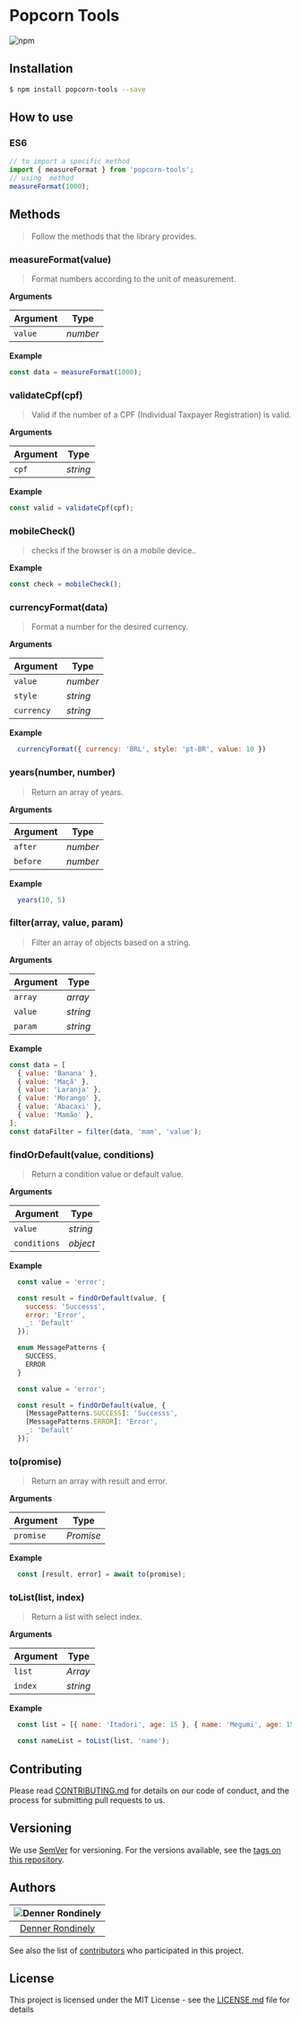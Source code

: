 # Popcorn Tools
![npm](https://img.shields.io/npm/dy/popcorn-tools)


## Installation

```sh
$ npm install popcorn-tools --save
```

## How to use

### ES6

```js
// to import a specific method
import { measureFormat } from 'popcorn-tools';
// using  method
measureFormat(1000);
```

## Methods

> Follow the methods that the library provides.

### measureFormat(value)

> Format numbers according to the unit of measurement.

**Arguments**

| Argument | Type    |
|----------|---------|
|`value`   |*number* |


**Example**

```js
const data = measureFormat(1000);
```

### validateCpf(cpf)

> Valid if the number of a CPF (Individual Taxpayer Registration) is valid.

**Arguments**

| Argument | Type    |
|----------|---------|
|`cpf`     |*string* |


**Example**

```js
const valid = validateCpf(cpf);
```
### mobileCheck()

> checks if the browser is on a mobile device..

**Example**

```js
const check = mobileCheck();
```

### currencyFormat(data)

> Format a number for the desired currency.

**Arguments**

| Argument | Type    |
|----------|---------|
|`value`   |*number* |
|`style`   |*string* |
|`currency`|*string* |


**Example**

```js
  currencyFormat({ currency: 'BRL', style: 'pt-BR', value: 10 })
```

### years(number, number)

> Return an array of years.

**Arguments**

| Argument | Type    |
|----------|---------|
|`after`   |*number* |
|`before`  |*number* |


**Example**

```js
  years(10, 5)
```

### filter(array, value, param)

> Filter an array of objects based on a string.

**Arguments**

| Argument | Type    |
|----------|---------|
|`array`   |*array*  |
|`value`   |*string* |
|`param`   |*string* |


**Example**

```js
const data = [
  { value: 'Banana' },
  { value: 'Maçã' },
  { value: 'Laranja' },
  { value: 'Morango' },
  { value: 'Abacaxi' },
  { value: 'Mamão' },
];
const dataFilter = filter(data, 'mam', 'value');
```

### findOrDefault(value, conditions)

> Return a condition value or default value.

**Arguments**

| Argument     | Type    |
|--------------|---------|
|`value`       |*string* |
|`conditions`  |*object* |


**Example**

```js
  const value = 'error';

  const result = findOrDefault(value, {
    success: 'Successs',
    error: 'Error',
    _: 'Default'
  });
```

```ts
  enum MessagePatterns {
    SUCCESS,
    ERROR
  }

  const value = 'error';

  const result = findOrDefault(value, {
    [MessagePatterns.SUCCESS]: 'Successs',
    [MessagePatterns.ERROR]: 'Error',
    _: 'Default'
  });
```

### to(promise)

> Return an array with result and error.

**Arguments**

| Argument  | Type     |
|-----------|----------|
|`promise`  |*Promise* |


**Example**

```js
  const [result, error] = await to(promise);
```

### toList(list, index)

> Return a list with select index.

**Arguments**

| Argument   | Type    |
|------------|---------|
|`list`      |*Array*  |
|`index`     |*string* |


**Example**

```js
  const list = [{ name: 'Itadori', age: 15 }, { name: 'Megumi', age: 15 }];

  const nameList = toList(list, 'name');
```

## Contributing

Please read [CONTRIBUTING.md](https://github.com/Popcorn-BR/popcorn-tools/blob/master/CONTRIBUTING.md) for details on our code of conduct, and the process for submitting pull requests to us.

## Versioning

We use [SemVer](http://semver.org/) for versioning. For the versions available, see the [tags on this repository](https://github.com/Popcorn-BR/popcorn-tools/releases).

## Authors

| ![Denner Rondinely](https://avatars1.githubusercontent.com/u/14242874?s=460&u=bb7141e15c2ce0a34e2ca36ff4398eb774f4c99d&v=4)|
|:---------------------:|
|  [Denner Rondinely](https://github.com/dennerrondinely/)   |

See also the list of [contributors](https://github.com/Popcorn-BR/popcorn-tools/graphs/contributors) who participated in this project.

## License

This project is licensed under the MIT License - see the [LICENSE.md](https://github.com/Popcorn-BR/popcorn-tools/blob/master/LICENCE.md) file for details
